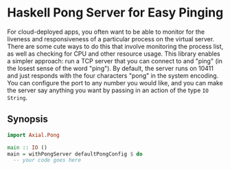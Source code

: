 Haskell Pong Server for Easy Pinging
=====================================

For cloud-deployed apps, you often want to be able to monitor for the liveness and responsiveness of a particular process on the virtual server. There are some cute
ways to do this that involve monitoring the process list, as well as checking for CPU and other resource usage. This library enables a simpler approach: run a TCP
server that you can connect to and "ping" (in the losest sense of the word "ping"). By default, the server runs on 10411 and just responds with the four characters
"pong" in the system encoding. You can configure the port to any number you would like, and you can make the server say anything you want by passing in an action
of the type `IO String`.

Synopsis
----------

```haskell
import Axial.Pong

main :: IO ()
main = withPongServer defaultPongConfig $ do
  -- your code goes here
```
